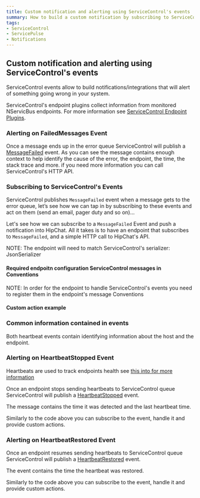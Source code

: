 ```yaml
---
title: Custom notification and alerting using ServiceControl's events
summary: How to build a custom notification by subscribing to ServiceControl's events
tags:
- ServiceControl
- ServicePulse
- Notifications
---
```


## Custom notification and alerting using ServiceControl's events

ServiceControl events allow to build notifications/integrations that will alert of something going wrong in your system.

ServiceControl's endpoint plugins collect information from monitored NServicBus endpoints. For more information see [ServiceControl Endpoint Plugins](/servicecontrol/plugins.md).
 
### Alerting on FailedMessages Event

Once a message ends up in the error queue ServiceControl will publish a [MessageFailed](https://github.com/Particular/ServiceControl.Contracts/blob/master/src/ServiceControl.Contracts/MessageFailed.cs) event. As you can see the message contains enough context to help identify the cause of the error, the endpoint, the time, the stack trace and more. if you need more information you can call ServiceControl's HTTP API.

### Subscribing to ServiceControl's Events 

ServiceControl publishes `MessageFailed` event when a message gets to the error queue, let’s see how we can tap in by subscribing to these events and act on them (send an email, pager duty and so on)...

Let's see how we can subscribe to a `MessageFailed` Event and push a notification into HipChat. All it takes is to have an endpoint that subscribes to `MessageFailed`, and a simple HTTP call to HipChat's API.

NOTE: The endpoint will need to match ServiceControl's serializer: JsonSerializer

#### Required endpoitn configuration ServiceControl messages in Conventions

NOTE: In order for the endpoint to handle ServiceControl's events you need to register them in the endpoint's message Conventions

<!-- import ServiceControlEventsConfig -->

#### Custom action example

<!-- import MessageFailedHandler -->

### Common information contained in events

Both heartbeat events contain identifying information about the host and the endpoint.

### Alerting on HeartbeatStopped Event

Heartbeats are used to track endpoints health see [this into for more information](/servicepulse/intro-endpoints-heartbeats.md#active-vs-inactive-endpoints)

Once an endpoint stops sending heartbeats to ServiceControl queue ServiceControl will publish a [HeartbeatStopped](https://github.com/Particular/ServiceControl.Contracts/blob/master/src/ServiceControl.Contracts/HeartbeatStopped.cs) event. 

The message contains the time it was detected and the last heartbeat time.

Similarly to the code above you can subscribe to the event, handle it and provide custom actions.

### Alerting on HeartbeatRestored Event

Once an endpoint resumes sending heartbeats to ServiceControl queue ServiceControl will publish a [HeartbeatRestored](https://github.com/Particular/ServiceControl.Contracts/blob/master/src/ServiceControl.Contracts/HeartbeatRestored.cs) event. 

The event contains the time the heartbeat was restored.

Similarly to the code above you can subscribe to the event, handle it and provide custom actions.